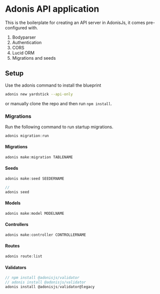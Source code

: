 # Adonis API application

This is the boilerplate for creating an API server in AdonisJs, it comes pre-configured with.

1. Bodyparser
2. Authentication
3. CORS
4. Lucid ORM
5. Migrations and seeds

## Setup

Use the adonis command to install the blueprint

```bash
adonis new yardstick --api-only
```

or manually clone the repo and then run `npm install`.


### Migrations

Run the following command to run startup migrations.

```js
adonis migration:run
```

#### Migrations
```js
adonis make:migration TABLENAME
```

#### Seeds
```js
adonis make:seed SEEDERNAME

//
adonis seed
```

#### Models
```js
adonis make:model MODELNAME
```

#### Controllers
```js
adonis make:controller CONTROLLERNAME
```

#### Routes
```js
adonis route:list
```

#### Validators
```js
// npm install @adonisjs/validator
// adonis install @adonisjs/validator
adonis install @adonisjs/validator@legacy
```
